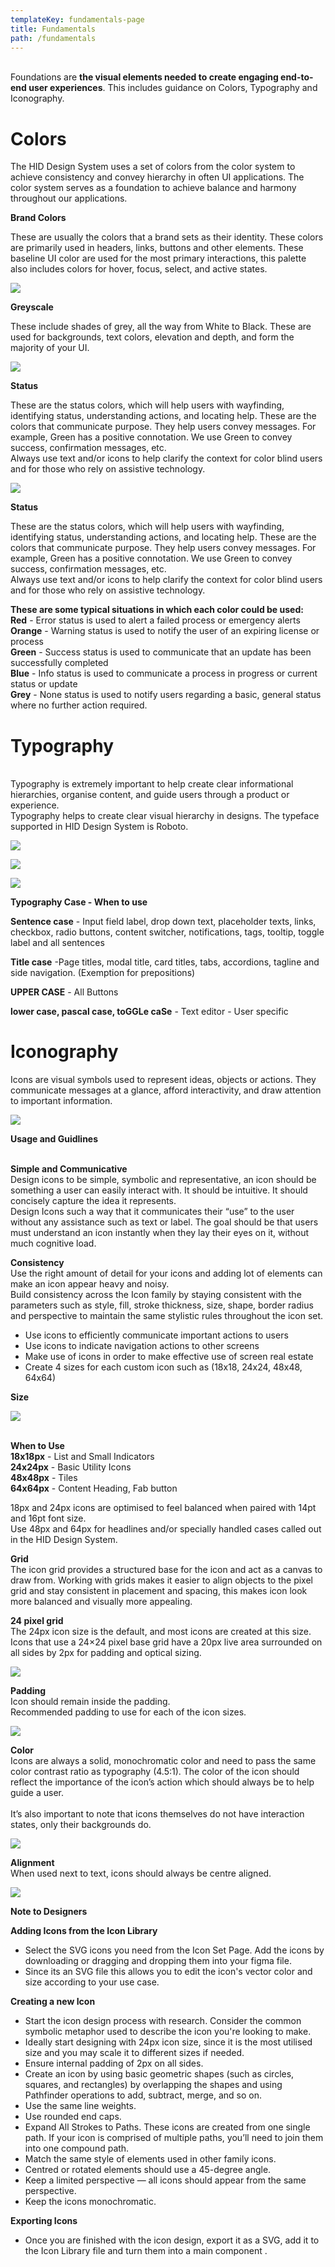 ```yaml
---
templateKey: fundamentals-page
title: Fundamentals
path: /fundamentals
---
```

\
Foundations are **the visual elements needed to create engaging end-to-end user experiences**. This includes guidance on Colors, Typography and Iconography.

# **C﻿olors**

The HID Design System uses a set of colors from the color system to achieve consistency and convey hierarchy in often UI applications. The color system serves as a foundation to achieve balance and harmony throughout our applications.

**B﻿rand Colors**

These are usually the colors that a brand sets as their identity. These colors are primarily used in headers, links, buttons and other elements. These baseline UI color are used for the most primary interactions, this palette also includes colors for hover, focus, select, and active states.

![](/img/brand.png)

**G﻿reyscale**

These include shades of grey, all the way from White to Black. These are used for backgrounds, text colors, elevation and depth, and form the majority of your UI.

![](/img/greyscale.png)

**S﻿tatus** 

These are the status colors, which will help users with wayfinding, identifying status, understanding actions, and locating help. These are the colors that communicate purpose. They help users convey messages. For example, Green has a positive connotation. We use Green to convey success, confirmation messages, etc.\
Always use text and/or icons to help clarify the context for color blind users and for those who rely on assistive technology.

![](/img/status.png)

**S﻿tatus** 

These are the status colors, which will help users with wayfinding, identifying status, understanding actions, and locating help. These are the colors that communicate purpose. They help users convey messages. For example, Green has a positive connotation. We use Green to convey success, confirmation messages, etc.\
Always use text and/or icons to help clarify the context for color blind users and for those who rely on assistive technology.

**These are some typical situations in which each color could be used:**\
**Red** - Error status is used to alert a failed process or emergency alerts\
**Orange** - Warning status is used to notify the user of an expiring license or process\
**Green** - Success status is used to communicate that an update has been successfully completed\
**Blue** - Info status is used to communicate a process in progress or current status or update\
**Grey** - None status is used to notify users regarding a basic, general status where no further action required.

# **Typography**

\
Typography is extremely important to help create clear informational hierarchies, organise content, and guide users through a product or experience.\
Typography helps to create clear visual hierarchy in designs. The typeface supported in HID Design System is Roboto.

![](/img/body.png)

![](/img/heading.png)

![](/img/supporting.png)

**T﻿ypography Case - When to use**

**Sentence case** - Input field label, drop down text, placeholder texts, links, checkbox, radio buttons, content switcher, notifications, tags, tooltip, toggle label and all sentences

**Title case** -Page titles, modal title, card titles, tabs, accordions, tagline and  side navigation. (Exemption for prepositions)

**UPPER CASE** - All Buttons 

**lower case, pascal case, toGGLe caSe** -   Text editor - User specific

# **Iconography**

Icons are visual symbols used to represent ideas, objects or actions. They communicate messages at a glance, afford interactivity, and draw attention to important information.

![](/img/frame-16.png)

**Usage and Guidlines**

\
**Simple and Communicative**\
Design icons to be simple, symbolic and representative, an icon should be something a user can easily interact with. It should be intuitive. It should concisely capture the idea it represents. \
Design Icons such a way that it communicates their “use” to the user without any assistance such as text or label. The goal should be that users must understand an icon instantly when they lay their eyes on it, without much cognitive load.

**Consistency**\
Use the right amount of detail for your icons and adding lot of elements can make an icon appear heavy and noisy.\
Build consistency across the Icon family by staying consistent with the parameters such as style, fill, stroke thickness, size, shape, border radius and perspective to maintain the same stylistic rules throughout the icon set.

* Use icons to efficiently communicate important actions to users
* Use icons to indicate navigation actions to other screens
* Make use of icons in order to make effective use of screen real estate
* Create 4 sizes for each custom icon such as (18x18, 24x24, 48x48, 64x64)

**S﻿ize**

![](/img/size.png)

\
**When to Use**\
**18x18px** - List and Small Indicators\
**24x24px** - Basic Utility Icons\
**48x48px** - Tiles\
**64x64px** - Content Heading, Fab button

18px and 24px icons are optimised to feel balanced when paired with 14pt and 16pt font size.\
Use 48px and 64px for headlines and/or specially handled cases called out in the HID Design System.

**Grid**\
The icon grid provides a structured base for the icon and act as a canvas to draw from. Working with grids makes it easier to align objects to the pixel grid and stay consistent in placement and spacing, this makes icon look more balanced and visually more appealing.

**24 pixel grid**\
The 24px icon size is the default, and most icons are created at this size. Icons that use a 24×24 pixel base grid have a 20px live area surrounded on all sides by 2px for padding and optical sizing.

![](/img/frame-17.png)

**Padding**\
Icon should remain inside the padding.\
Recommended padding to use for each of the icon sizes.

![](/img/frame-18.png)

**Color**\
Icons are always a solid, monochromatic color and need to pass the same color contrast ratio as typography (4.5:1). The color of the icon should reflect the importance of the icon’s action which should always be to help guide a user.\
\
It’s also important to note that icons themselves do not have interaction states, only their backgrounds do.

![](/img/frame-19.png)

**Alignment**\
When used next to text, icons should always be centre aligned.

![](/img/frame-20.png)

**N﻿ote to Designers**

**Adding Icons from the Icon Library**

* Select the SVG icons you need from the Icon Set Page. Add the icons by downloading or dragging and dropping them into your figma file.
* Since its an SVG file this allows you to edit the icon's vector color and size according to your use case.

**Creating a new Icon**

* Start the icon design process with research. Consider the common symbolic metaphor used to describe the icon you're looking to make.
* Ideally start designing with 24px icon size, since it is the most utilised size and you may scale it to different sizes if needed.
* Ensure internal padding of 2px on all sides.
* Create an icon by using basic geometric shapes (such as circles, squares, and rectangles) by overlapping the shapes and using Pathfinder operations to add, subtract, merge, and so on.
* Use the same line weights.
* Use rounded end caps.
* Expand All Strokes to Paths. These icons are created from one single path. If your icon is comprised of multiple paths, you’ll need to join them into one compound path.
* Match the same style of elements used in other family icons.
* Centred or rotated elements should use a 45-degree angle.
* Keep a limited perspective — all icons should appear from the same perspective.
* Keep the icons monochromatic.

**Exporting Icons**

* Once you are finished with the icon design, export it as a SVG, add it to the Icon Library file and turn them into a main component .